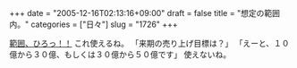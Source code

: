 +++
date = "2005-12-16T02:13:16+09:00"
draft = false
title = "想定の範囲内。"
categories = ["日々"]
slug = "1726"
+++

<a href="http://ieiriblog.img.jugem.jp/20051216_107993.jpg" target="_blank">範囲、ひろっ！！</a>
これ使えるね。
「来期の売り上げ目標は？」
「えーと、１０億から３０億、もしくは３０億から５０億です」
使えないね。
